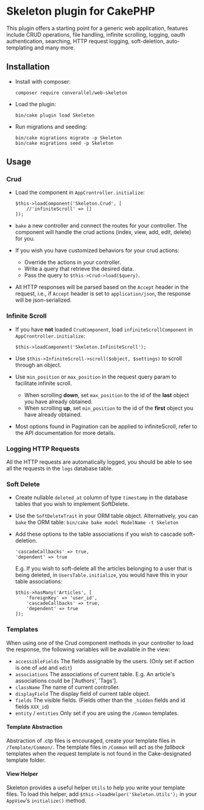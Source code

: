 # Skeleton plugin for CakePHP

This plugin offers a starting point for a generic web application, features
include CRUD operations, file handling, infinite scrolling, logging, oauth authentication, searching,
HTTP request logging, soft-deletion, auto-templating and many more.

## Installation

* Install with composer:
  ```
  composer require converallel/web-skeleton
  ```

* Load the plugin:
  ```
  bin/cake plugin load Skeleton
  ```

* Run migrations and seeding: 

  ```
  bin/cake migrations migrate -p Skeleton
  bin/cake migrations seed -p Skeleton
  ```

## Usage

### Crud
* Load the component in `AppCrontroller.initialize`:
  ```
  $this->loadComponent('Skeleton.Crud', [
      //'infiniteScroll' => []
  ]);
  ```

* `bake` a new controller and connect the routes for your controller. The component will handle the
  crud actions (index, view, add, edit, delete) for you.
* If you wish you have customized behaviors for your crud actions:
  * Override the actions in your controller.
  * Write a query that retrieve the desired data.
  * Pass the query to `$this->Crud->load($query)`.
* All HTTP responses will be parsed based on the `Accept` header in the request, i.e., if `Accept` header 
  is set to `application/json`, the response will be json-serialized.

### Infinite Scroll
* If you have **not** loaded `CrudComponent`, load `infiniteScrollComponent` in `AppCrontroller.initialize`:
  ```
  $this->loadComponent('Skeleton.InfiniteScroll');
  ```

* Use `$this->InfiniteScroll->scroll($object, $settings)` to scroll through an object.
* Use `min_position` or `max_position` in the request query param to facilitate infinite scroll.
  * When scrolling **down**, set `max_position` to the id of the **last** object you have already obtained.
  * When scrolling **up**, set `min_position` to the id of the **first** object you have already obtained.
* Most options found in Pagination can be applied to infiniteScroll, refer to the API documentation for more details.

### Logging HTTP Requests
All the HTTP requests are automatically logged, you should be able to see 
all the requests in the `logs` database table.

### Soft Delete

* Create nullable `deleted_at` column of type `timestamp` in the database tables that you wish to implement SoftDelete.
* Use the `SoftDeleteTrait` in your ORM table object. 
  Alternatively, you can `bake` the ORM table: ```bin/cake bake model ModelName -t Skeleton```
* Add these options to the table associations if you wish to cascade soft-deletion.
  ```
  'cascadeCallbacks' => true,
  'dependent' => true
  ```
  
  E.g. If you wish to soft-delete all the articles belonging to a user that is being deleted,
  in  `UsersTable.initialize`, you would have this in your table associations:
  ```
  $this->hasMany('Articles', [
      'foreignKey' => 'user_id',
      'cascadeCallbacks' => true,
      'dependent' => true
  ]);
  ```

### Templates
When using one of the Crud component methods in your controller to load the response,
the following variables will be available in the view:

* `accessibleFields` The fields assignable by the users. (Only set if action is one of `add` and `edit`) 
* `associations` The associations of current table. E.g. An article's associations could be \['Authors', 'Tags'].
* `className` The name of current controller.
* `displayField` The display field of current table object.
* `fields` The visible fields. (Fields other than the `_hidden` fields and id fields `XXX_id`)
* `entity` / `entities` Only set if you are using the `/Common` templates.

#### Template Abstraction
Abstraction of .ctp files is encouraged, create your template files in `/Template/Common/`. 
The template files in `/Common` will act as the *fallback* templates when the request template 
is not found in the Cake-designated template folder.

#### View Helper
Skeleton provides a useful helper `Utils` to help you write your template files.
To load this helper, add `$this->loadHelper('Skeleton.Utils');` in your `AppView`'s `initialize()` method.